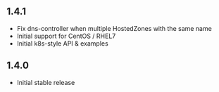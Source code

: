 ## 1.4.1

* Fix dns-controller when multiple HostedZones with the same name
* Initial support for CentOS / RHEL7
* Initial k8s-style API & examples

## 1.4.0

* Initial stable release